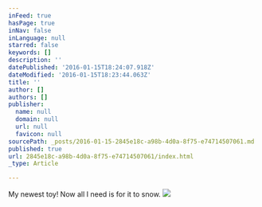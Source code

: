 ```yaml
---
inFeed: true
hasPage: true
inNav: false
inLanguage: null
starred: false
keywords: []
description: ''
datePublished: '2016-01-15T18:24:07.918Z'
dateModified: '2016-01-15T18:23:44.063Z'
title: ''
author: []
authors: []
publisher:
  name: null
  domain: null
  url: null
  favicon: null
sourcePath: _posts/2016-01-15-2845e18c-a98b-4d0a-8f75-e74714507061.md
published: true
url: 2845e18c-a98b-4d0a-8f75-e74714507061/index.html
_type: Article

---
```

My newest toy! Now all I need is for it to snow.
![](https://the-grid-user-content.s3-us-west-2.amazonaws.com/7c8f7fde-6623-494e-a865-24a4bbd56dae.jpg)